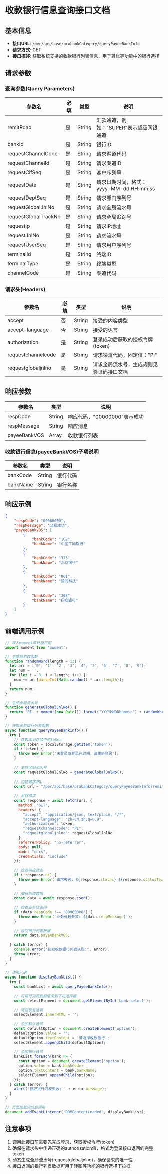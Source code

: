 # 收款银行信息查询接口文档

## 基本信息

- **接口URL**: `/per/api/base/prabankCategory/queryPayeeBankInfo`
- **请求方式**: GET
- **接口描述**: 获取系统支持的收款银行列表信息，用于转账等功能中的银行选择

## 请求参数

### 查询参数(Query Parameters)

| 参数名 | 必填 | 类型 | 说明 |
|-------|-----|------|------|
| remitRoad | 是 | String | 汇款通道，例如："SUPER"表示超级网银通道 |
| bankId | 是 | String | 银行ID |
| requestChannelCode | 是 | String | 请求渠道代码 |
| requestChannelId | 是 | String | 请求渠道ID |
| requestCifSeq | 是 | String | 客户序列号 |
| requestDate | 是 | String | 请求日期时间，格式：yyyy-MM-dd HH:mm:ss |
| requestDeptSeq | 是 | String | 请求部门序列号 |
| requestGlobalJnlNo | 是 | String | 请求全局流水号 |
| requestGlobalTrackNo | 是 | String | 请求全局追踪号 |
| requestIp | 是 | String | 请求IP地址 |
| requestJnlNo | 是 | String | 请求流水号 |
| requestUserSeq | 是 | String | 请求用户序列号 |
| terminalId | 是 | String | 终端ID |
| terminalType | 是 | String | 终端类型 |
| channelCode | 是 | String | 渠道代码 |

### 请求头(Headers)

| 参数名 | 必填 | 类型 | 说明 |
|-------|-----|------|------|
| accept | 否 | String | 接受的内容类型 |
| accept-language | 否 | String | 接受的语言 |
| authorization | 是 | String | 登录成功后获取的授权令牌(token) |
| requestchannelcode | 是 | String | 请求渠道代码，固定值："PI" |
| requestglobaljnlno | 是 | String | 请求全局流水号，生成规则见验证码接口文档 |

## 响应参数

| 参数名 | 类型 | 说明 |
|-------|------|------|
| respCode | String | 响应代码，"00000000"表示成功 |
| respMessage | String | 响应消息 |
| payeeBankVOS | Array | 收款银行列表 |

### 收款银行信息(payeeBankVOS)子项说明

| 参数名 | 类型 | 说明 |
|-------|------|------|
| bankCode | String | 银行代码 |
| bankName | String | 银行名称 |

## 响应示例

```json
{
    "respCode": "00000000",
    "respMessage": "交易成功",
    "payeeBankVOS": [
        {
            "bankCode": "102",
            "bankName": "中国工商银行"
        },
        {
            "bankCode": "313",
            "bankName": "北京银行"
        },
        {
            "bankCode": "001",
            "bankName": "赞同科技"
        },
        {
            "bankCode": "308",
            "bankName": "招商银行"
        }
    ]
}
```

## 前端调用示例

```javascript
// 导入moment库处理日期
import moment from 'moment';

// 生成随机数函数
function randomWord(length = 13) {
  let arr = ['0', '1', '2', '3', '4', '5', '6', '7', '8', '9'];
  let num = '';
  for (let i = 0; i < length; i++) {
    num += arr[parseInt(Math.random() * arr.length)];
  }
  return num;
}

// 生成全局流水号
function generateGlobalJnlNo() {
  return 'PI' + moment(new Date()).format("YYYYMMDDhhmmss") + randomWord();
}

// 获取收款银行列表函数
async function queryPayeeBankInfo() {
  try {
    // 获取本地存储中的token
    const token = localStorage.getItem('token');
    if (!token) {
      throw new Error('未登录或登录已过期，请重新登录');
    }
    
    // 生成全局流水号
    const requestGlobalJnlNo = generateGlobalJnlNo();
    
    // 构建请求URL
    const url = "/per/api/base/prabankCategory/queryPayeeBankInfo?remitRoad=SUPER&bankId=10000&requestChannelCode=PI&requestChannelId=PI&requestCifSeq=800000003&requestDate=2020-02-13+12:00:00&requestDeptSeq=10000&requestGlobalJnlNo=123123123123123&requestGlobalTrackNo=track123123&requestIp=192.168.1.100&requestJnlNo=123123123123123&requestUserSeq=80000000301&terminalId=DJDJDJDJ&terminalType=ANDROID&channelCode=PI";
    
    // 发起请求
    const response = await fetch(url, {
      method: "GET",
      headers: {
        "accept": "application/json, text/plain, */*",
        "accept-language": "zh-CN,zh;q=0.9",
        "authorization": token,
        "requestchannelcode": "PI",
        "requestglobaljnlno": requestGlobalJnlNo
      },
      referrerPolicy: "no-referrer",
      body: null,
      mode: "cors",
      credentials: "include"
    });
    
    // 检查响应状态
    if (!response.ok) {
      throw new Error(`请求失败: ${response.status} ${response.statusText}`);
    }
    
    // 解析响应数据
    const data = await response.json();
    
    // 检查业务状态码
    if (data.respCode !== "00000000") {
      throw new Error(`业务处理失败: ${data.respMessage}`);
    }
    
    // 返回银行列表数据
    return data.payeeBankVOS;
    
  } catch (error) {
    console.error("获取收款银行列表失败:", error);
    throw error;
  }
}

// 使用示例
async function displayBankList() {
  try {
    const bankList = await queryPayeeBankInfo();
    
    // 将银行列表数据渲染到下拉选择框
    const selectElement = document.getElementById('bank-select');
    
    // 清空现有选项
    selectElement.innerHTML = '';
    
    // 添加默认选项
    const defaultOption = document.createElement('option');
    defaultOption.value = '';
    defaultOption.textContent = '请选择收款银行';
    selectElement.appendChild(defaultOption);
    
    // 添加银行选项
    bankList.forEach(bank => {
      const option = document.createElement('option');
      option.value = bank.bankCode;
      option.textContent = bank.bankName;
      selectElement.appendChild(option);
    });
  } catch (error) {
    alert('获取银行列表失败: ' + error.message);
  }
}

// 页面加载完成后调用
document.addEventListener('DOMContentLoaded', displayBankList);
```

## 注意事项

1. 调用此接口前需要先完成登录，获取授权令牌(token)
2. 确保在请求头中传递正确的authorization值，格式为登录接口返回的完整token
3. 动态生成全局流水号(requestglobaljnlno)，确保请求的唯一性
4. 接口返回的银行列表数据可用于转账等功能的银行选择下拉框